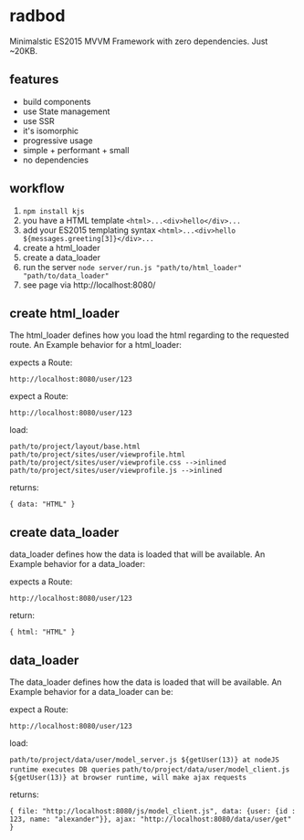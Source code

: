 # radbod

Minimalstic ES2015 MVVM Framework with zero dependencies. Just ~20KB.


## features

- build components
- use State management
- use SSR
- it's isomorphic
- progressive usage
- simple + performant + small
- no dependencies

## workflow

1. `npm install kjs`
2. you have a HTML template `<html>...<div>hello</div>...`
3. add your ES2015 templating syntax `<html>...<div>hello ${messages.greeting[3]}</div>...`
4. create a html_loader 
5. create a data_loader
6. run the server `node server/run.js "path/to/html_loader" "path/to/data_loader"`
7. see page via http://localhost:8080/
   

## create html_loader


The html_loader defines how you load the html regarding to the requested route.
An Example behavior for a html_loader:

expects a Route:

`http://localhost:8080/user/123` 


expect a Route:

`http://localhost:8080/user/123` 

load:

`path/to/project/layout/base.html`
`path/to/project/sites/user/viewprofile.html`
`path/to/project/sites/user/viewprofile.css -->inlined`
`path/to/project/sites/user/viewprofile.js -->inlined`

returns:

`{ data: "HTML" }`

## create data_loader

data_loader defines how the data is loaded that will be available.
An Example behavior for a data_loader:

expects a Route:

`http://localhost:8080/user/123` 

return:

`{ html: "HTML" }`

## data_loader

The data_loader defines how the data is loaded that will be available.
An Example behavior for a data_loader can be:

expect a Route:

`http://localhost:8080/user/123` 

load:

`path/to/project/data/user/model_server.js ${getUser(13)} at nodeJS runtime executes DB queries`
`path/to/project/data/user/model_client.js ${getUser(13)} at browser runtime, will make ajax requests`

returns:


`{ file: "http://localhost:8080/js/model_client.js", data: {user: {id : 123, name: "alexander"}}, ajax: "http://localhost:8080/data/user/get" }`